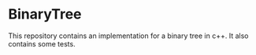 BinaryTree
==========

This repository contains an implementation for a binary tree in c++. It also contains some tests.